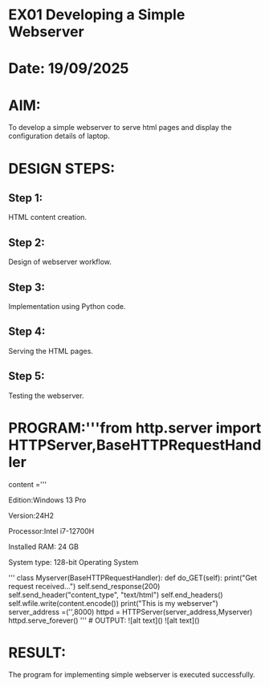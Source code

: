 # EX01 Developing a Simple Webserver

# Date:  19/09/2025
# AIM:
To develop a simple webserver to serve html pages and display the configuration details of laptop.

# DESIGN STEPS:
## Step 1:
HTML content creation.

## Step 2:
Design of webserver workflow.

## Step 3:
Implementation using Python code.

## Step 4:
Serving the HTML pages.

## Step 5:
Testing the webserver.

# PROGRAM:'''from http.server import HTTPServer,BaseHTTPRequestHandler
content ='''
<html>
<head>
<title>laptop</title></head>
<body>
  <p>Edition:Windows 13 Pro</p>
  <p>Version:24H2</p>
  <p>Processor:Intel i7-12700H</p>
  <p>Installed RAM: 24 GB</p>
  <p>System type: 128-bit Operating System</p>
</body>
</html>
'''
class Myserver(BaseHTTPRequestHandler):
    def do_GET(self):
        print("Get request received...")
        self.send_response(200)
        self.send_header("content_type", "text/html")
        self.end_headers()
        self.wfile.write(content.encode())
print("This is my webserver")
server_address =('',8000)
httpd = HTTPServer(server_address,Myserver)
httpd.serve_forever()
'''
# OUTPUT:
![alt text](<Screenshot 2025-09-19 142552.png>)
![alt text](<Screenshot 2025-09-19 142710.png>)


# RESULT:
The program for implementing simple webserver is executed successfully.
